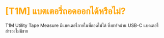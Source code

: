 # <span style="color: orange">[T1M] แบตเตอรี่ถอดออกได้หรือไม่?</span>

T1M Utility Tape Measure มีแบตเตอรี่ภายในที่ถอดไม่ได้ ซึ่งชาร์จผ่าน USB-C แบตเตอรี่สำรองไม่มีขาย
